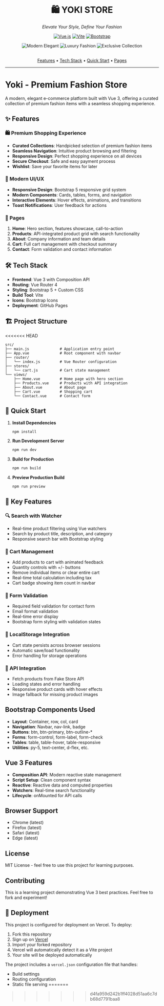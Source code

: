 
<div align="center">

  # 🛍️ YOKI STORE
  
  <p align="center">
    <em>Elevate Your Style, Define Your Fashion</em>
  </p>

  [![Vue.js](https://img.shields.io/badge/Vue.js-4FC08D?style=for-the-badge&logo=vue.js&logoColor=white)](https://vuejs.org/)
  [![Vite](https://img.shields.io/badge/Vite-646CFF?style=for-the-badge&logo=vite&logoColor=white)](https://vitejs.dev/)
  [![Bootstrap](https://img.shields.io/badge/Bootstrap-7952B3?style=for-the-badge&logo=bootstrap&logoColor=white)](https://getbootstrap.com/)
  
  <div align="center">
    <img src="https://img.shields.io/badge/Modern-Elegant-ff69b4?style=flat-square&labelColor=black" alt="Modern Elegant">
    <img src="https://img.shields.io/badge/Luxury-Fashion-gold?style=flat-square&labelColor=black" alt="Luxury Fashion">
    <img src="https://img.shields.io/badge/Exclusive-Collection-8a2be2?style=flat-square&labelColor=black" alt="Exclusive Collection">
  </div>

  <br>
  
  <p align="center">
    <a href="#✨-features">Features</a> •
    <a href="#🛠-tech-stack">Tech Stack</a> •
    <a href="#🚀-quick-start">Quick Start</a> •
    <a href="#📱-pages">Pages</a>
  </p>

  <hr style="width: 100%; border: 1px solid #gold;">
</div>

# Yoki - Premium Fashion Store

A modern, elegant e-commerce platform built with Vue 3, offering a curated collection of premium fashion items with a seamless shopping experience.

## ✨ Features

### 🛍️ Premium Shopping Experience
- **Curated Collections**: Handpicked selection of premium fashion items
- **Seamless Navigation**: Intuitive product browsing and filtering
- **Responsive Design**: Perfect shopping experience on all devices
- **Secure Checkout**: Safe and easy payment process
- **Wishlist**: Save your favorite items for later

### 🎨 Modern UI/UX
- **Responsive Design**: Bootstrap 5 responsive grid system
- **Modern Components**: Cards, tables, forms, and navigation
- **Interactive Elements**: Hover effects, animations, and transitions
- **Toast Notifications**: User feedback for actions

### 📱 Pages
1. **Home**: Hero section, features showcase, call-to-action
2. **Products**: API-integrated product grid with search functionality
3. **About**: Company information and team details
4. **Cart**: Full cart management with checkout summary
5. **Contact**: Form validation and contact information

## 🛠 Tech Stack

- **Frontend**: Vue 3 with Composition API
- **Routing**: Vue Router 4
- **Styling**: Bootstrap 5 + Custom CSS
- **Build Tool**: Vite
- **Icons**: Bootstrap Icons
- **Deployment**: GitHub Pages

## 🏗 Project Structure
<<<<<<< HEAD

```
src/
├── main.js              # Application entry point
├── App.vue              # Root component with navbar
├── router/
│   └── index.js         # Vue Router configuration
├── stores/
│   └── cart.js          # Cart state management
└── views/
    ├── Home.vue         # Home page with hero section
    ├── Products.vue     # Products with API integration
    ├── About.vue        # About page
    ├── Cart.vue         # Shopping cart
    └── Contact.vue      # Contact form
```

## 🚀 Quick Start

1. **Install Dependencies**
   ```bash
   npm install
   ```

2. **Run Development Server**
   ```bash
   npm run dev
   ```

3. **Build for Production**
   ```bash
   npm run build
   ```

4. **Preview Production Build**
   ```bash
   npm run preview
   ```

## 🌟 Key Features

### 🔍 Search with Watcher
- Real-time product filtering using Vue watchers
- Search by product title, description, and category
- Responsive search bar with Bootstrap styling

### 🛒 Cart Management
- Add products to cart with animated feedback
- Quantity controls with +/- buttons
- Remove individual items or clear entire cart
- Real-time total calculation including tax
- Cart badge showing item count in navbar

### 📝 Form Validation
- Required field validation for contact form
- Email format validation
- Real-time error display
- Bootstrap form styling with validation states

### 💾 LocalStorage Integration
- Cart state persists across browser sessions
- Automatic save/load functionality
- Error handling for storage operations

### 🎯 API Integration
- Fetch products from Fake Store API
- Loading states and error handling
- Responsive product cards with hover effects
- Image fallback for missing product images

## Bootstrap Components Used

- **Layout**: Container, row, col, card
- **Navigation**: Navbar, nav-link, badge
- **Buttons**: btn, btn-primary, btn-outline-*
- **Forms**: form-control, form-label, form-check
- **Tables**: table, table-hover, table-responsive
- **Utilities**: py-5, text-center, d-flex, etc.

## Vue 3 Features

- **Composition API**: Modern reactive state management
- **Script Setup**: Clean component syntax
- **Reactive**: Reactive data and computed properties
- **Watchers**: Real-time search functionality
- **Lifecycle**: onMounted for API calls

## Browser Support

- Chrome (latest)
- Firefox (latest)
- Safari (latest)
- Edge (latest)

## License

MIT License - feel free to use this project for learning purposes.

## Contributing

This is a learning project demonstrating Vue 3 best practices. Feel free to fork and experiment!

## 🚀 Deployment

This project is configured for deployment on Vercel. To deploy:

1. Fork this repository
2. Sign up on [Vercel](https://vercel.com)
3. Import your forked repository
4. Vercel will automatically detect it as a Vite project
5. Your site will be deployed automatically

The project includes a `vercel.json` configuration file that handles:
- Build settings
- Routing configuration
- Static file serving
=======
>>>>>>> d4fa959d242b1ff4028d51aa6c7db68d7791baa8
